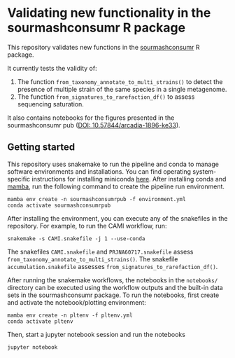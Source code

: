 # Validating new functionality in the sourmashconsumr R package

This repository validates new functions in the [sourmashconsumr](https://github.com/Arcadia-Science/sourmashconsumr/) R package.

It currently tests the validity of:
1. The function `from_taxonomy_annotate_to_multi_strains()` to detect the presence of multiple strain of the same species in a single metagenome.
2. The function `from_signatures_to_rarefaction_df()` to assess sequencing saturation.

It also contains notebooks for the figures presented in the sourmashconsumr pub ([DOI: 10.57844/arcadia-1896-ke33](https://arcadia-research.pubpub.org/pub/resource-sourmashconsumr)).

## Getting started

This repository uses snakemake to run the pipeline and conda to manage software environments and installations.
You can find operating system-specific instructions for installing miniconda [here](https://docs.conda.io/en/latest/miniconda.html).
After installing conda and [mamba](https://mamba.readthedocs.io/en/latest/), run the following command to create the pipeline run environment.

```
mamba env create -n sourmashconsumrpub -f environment.yml
conda activate sourmashconsumrpub
```

After installing the environment, you can execute any of the snakefiles in the repository.
For example, to run the CAMI workflow, run:

```
snakemake -s CAMI.snakefile -j 1 --use-conda
```

The snakefiles `CAMI.snakefile` and `PRJNA60717.snakefile` assess `from_taxonomy_annotate_to_multi_strains()`. 
The snakefile `accumulation.snakefile` assesses `from_signatures_to_rarefaction_df()`.

After running the snakemake workflows, the notebooks in the `notebooks/` directory can be executed using the workflow outputs and the built-in data sets in the sourmashconsumr package.
To run the notebooks, first create and activate the notebook/plotting environment:

```
mamba env create -n pltenv -f pltenv.yml
conda activate pltenv
```

Then, start a jupyter notebook session and run the notebooks

```
jupyter notebook
```

